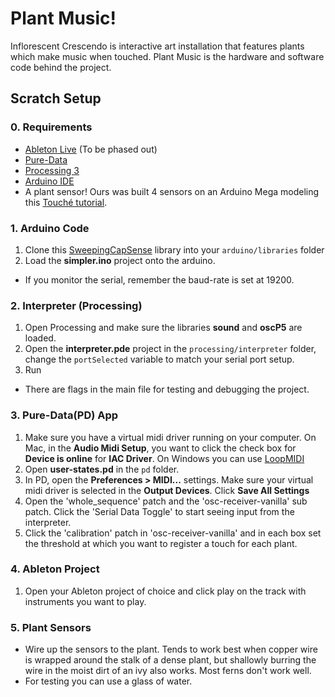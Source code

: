 # Plant Music!

Inflorescent Crescendo is interactive art installation that features plants which make music when touched. Plant Music is the hardware and software code behind the project.

## Scratch Setup

### 0. Requirements
- [Ableton Live](https://www.ableton.com/en/trial/) (To be phased out)
- [Pure-Data](https://puredata.info/downloads)
- [Processing 3](https://processing.org/download/)
- [Arduino IDE](https://www.arduino.cc/en/Main/Software)
- A plant sensor! Ours was built 4 sensors on an Arduino Mega modeling this [Touché tutorial](https://www.instructables.com/id/Touche-for-Arduino-Advanced-touch-sensing/).

### 1. Arduino Code
1. Clone this [SweepingCapSense](https://github.com/Surfincolin/SweepingCapSense) library into your `arduino/libraries` folder
2. Load the **simpler.ino** project onto the arduino.
- If you monitor the serial, remember the baud-rate is set at 19200.

### 2. Interpreter (Processing)
1. Open Processing and make sure the libraries **sound** and **oscP5** are loaded.
2. Open the **interpreter.pde** project in the `processing/interpreter` folder, change the `portSelected` variable to match your serial port setup.
3.  Run
- There are flags in the main file for testing and debugging the project.

### 3. Pure-Data(PD) App
1. Make sure you have a virtual midi driver running on your computer. On Mac, in the **Audio Midi Setup**, you want to click the check box for **Device is online** for **IAC Driver**. On Windows you can use [LoopMIDI](https://www.tobias-erichsen.de/software/loopmidi.html)
2. Open **user-states.pd** in the `pd` folder.
3. In PD, open the **Preferences > MIDI...** settings. Make sure your virtual midi driver is selected in the **Output Devices**. Click **Save All Settings**
4. Open the 'whole_sequence' patch and the 'osc-receiver-vanilla' sub patch. Click the 'Serial Data Toggle' to start seeing input from the interpreter. 
5. Click the 'calibration' patch in 'osc-receiver-vanilla' and in each box set the threshold at which you want to register a touch for each plant.

### 4. Ableton Project
1. Open your Ableton project of choice and click play on the track with instruments you want to play.

### 5. Plant Sensors
- Wire up the sensors to the plant. Tends to work best when copper wire is wrapped around the stalk of a dense plant, but shallowly burring the wire in the moist dirt of an ivy also works. Most ferns don't work well.
- For testing you can use a glass of water.

